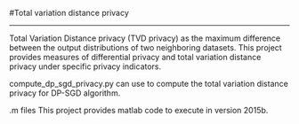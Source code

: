 #Total variation distance privacy

------
Total Variation Distance privacy (TVD privacy) as the maximum difference between the output distributions of two neighboring datasets. This project provides measures of differential privacy and total variation distance privacy under specific privacy indicators. 

compute_dp_sgd_privacy.py can use to compute the total variation distance privacy for DP-SGD algorithm. 

.m files
This project provides matlab code to execute in version 2015b.
